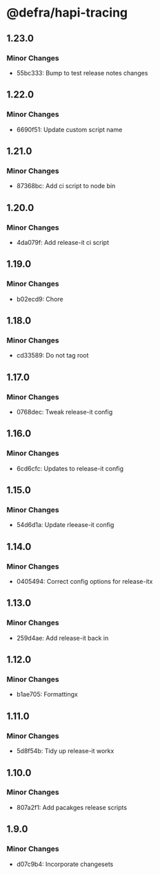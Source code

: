 # @defra/hapi-tracing

## 1.23.0

### Minor Changes

- 55bc333: Bump to test release notes changes

## 1.22.0

### Minor Changes

- 6690f51: Update custom script name

## 1.21.0

### Minor Changes

- 87368bc: Add ci script to node bin

## 1.20.0

### Minor Changes

- 4da079f: Add release-it ci script

## 1.19.0

### Minor Changes

- b02ecd9: Chore

## 1.18.0

### Minor Changes

- cd33589: Do not tag root

## 1.17.0

### Minor Changes

- 0768dec: Tweak release-it config

## 1.16.0

### Minor Changes

- 6cd6cfc: Updates to release-it config

## 1.15.0

### Minor Changes

- 54d6d1a: Update rleease-it config

## 1.14.0

### Minor Changes

- 0405494: Correct config options for release-itx

## 1.13.0

### Minor Changes

- 259d4ae: Add release-it back in

## 1.12.0

### Minor Changes

- b1ae705: Formattingx

## 1.11.0

### Minor Changes

- 5d8f54b: Tidy up release-it workx

## 1.10.0

### Minor Changes

- 807a2f1: Add pacakges release scripts

## 1.9.0

### Minor Changes

- d07c9b4: Incorporate changesets

